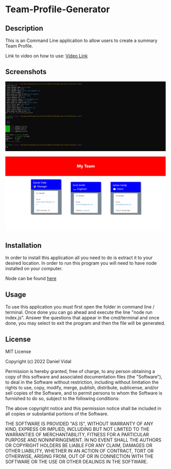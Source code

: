 # Team-Profile-Generator

## Description
This is an Command Line application to allow users to create a summary Team Profile.

Link to video on how to use: [Video Link]()

## Screenshots
![Team Profile Generator Screenshot 1](./assets/Images/team-profile-generator-1.jpg)

![Team Profile Generator Screenshot 2](./assets/Images/team-profile-generator-2.jpg)

## Installation

In order to install this application all you need to do is extract it to your desired location. In order to run this program you will need to have node installed on your computer.

Node can be found [here](https://nodejs.org/en/download/)

## Usage

To use this application you must first open the folder in command line / terminal. 
Once done you can go ahead and execute the line "node run index.js". 
Answer the questions that appear in the cmd/terminal and once done, you may select to exit the program and then the file will be generated.

## License 
MIT License

Copyright (c) 2022 Daniel Vidal

Permission is hereby granted, free of charge, to any person obtaining a copy
of this software and associated documentation files (the "Software"), to deal
in the Software without restriction, including without limitation the rights
to use, copy, modify, merge, publish, distribute, sublicense, and/or sell
copies of the Software, and to permit persons to whom the Software is
furnished to do so, subject to the following conditions:

The above copyright notice and this permission notice shall be included in all
copies or substantial portions of the Software.

THE SOFTWARE IS PROVIDED "AS IS", WITHOUT WARRANTY OF ANY KIND, EXPRESS OR
IMPLIED, INCLUDING BUT NOT LIMITED TO THE WARRANTIES OF MERCHANTABILITY,
FITNESS FOR A PARTICULAR PURPOSE AND NONINFRINGEMENT. IN NO EVENT SHALL THE
AUTHORS OR COPYRIGHT HOLDERS BE LIABLE FOR ANY CLAIM, DAMAGES OR OTHER
LIABILITY, WHETHER IN AN ACTION OF CONTRACT, TORT OR OTHERWISE, ARISING FROM,
OUT OF OR IN CONNECTION WITH THE SOFTWARE OR THE USE OR OTHER DEALINGS IN THE
SOFTWARE.
